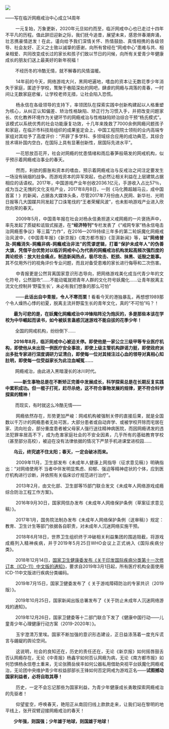 <p><img src="https://www.iaders.com/wp-content/uploads/2020/03/21126-0067hHJjly1gachnyplrwj30ou0dz1ec.jpg"></p>
<div class="preface">——写在临沂网瘾戒治中心成立14周年</div>
<p><span id="more-8859"></span></p>
<div class="WB_editor_iframe_new">
<p align="justify">​​&nbsp; &nbsp; &nbsp; &nbsp; 一元复始，万象更新，2020年元旦如约而至，临沂网戒中心也已走过十四年不平凡的历程。值此辞旧迎新之际，我们抚今追昔，展望未来，感恩伴春潮奔涌，壮志携豪情迸发！在此，谨向给予我们深情关怀、热情鼓励、真情相携的各级领导、社会友好、正义之士致以诚挚的感谢，向所有曾经在“网戒中心”患难与共、相亲相爱、共同改变成长过的家长和孩子们致以节日的问候，向所有关爱青少年健康成长的朋友们送上最美好的新年祝福！</p>
<p align="justify">&nbsp; &nbsp; &nbsp; &nbsp; 不经历冬的冷酷无情，就不解春的风情温暖。</p>
<p align="justify">&nbsp; &nbsp; &nbsp; &nbsp; 14年前的今天，网络游戏大兴，黑网吧遍地，嗜血的资本让无数花季少年消失于家庭，匿迹于学校，鹜聚于巷陌深处的网吧，肆虐的网瘾与凋落的青春，一时间让无数家庭悲催，让学校老师无措，让社会陷入恐慌。</p>
<p align="justify">&nbsp; &nbsp; &nbsp; &nbsp; 杨永信在各级领导的支持下，率领团队在探索实践中创新构建起以人格重塑为核心，从纠正认知偏差、矫治性格缺陷、矫正行为习惯入手，并把改变问题家长、优化教养环境作为关键环节的网瘾戒治与性格缺陷矫治综合干预“杨氏模式”。该模式以系统优秀的社会功能康复功效，十几年来挽救了7000余例网瘾问题孩子和家庭，在临沂市科技局组织的成果鉴定会上，中国工程院院士领衔的业内高端专家组对其给予了高度评价：“开辟了多学科、多领域综合应用的成功典范，其综合技术填补国内空白，在国际上具有显著创新性，居国际先进水平”。</p>
<p align="justify">&nbsp; &nbsp; &nbsp; &nbsp; 一花怒放百花开，社会对网瘾的忧患情绪和雨后春笋般萌发的网戒机构，似乎预示着网瘾戒治事业的春天。</p>
<p align="justify">&nbsp; &nbsp; &nbsp; &nbsp; 然而，利欲的膨胀和资本的嗜血，预示着网瘾戒治与反戒治之间注定要发生一场没有硝烟的战争。而游戏资本的异军突起，也必然让相关利益在上层建筑占据相应的话语权。2017年，中国游戏产业年创收2036.1亿元，手游收入占比57％，成为当之无愧的文化支柱产业，2017年8月8日，一则《马化腾超越马云，成中国首富！》的新闻，占据各大媒体头条，尽管2017年7月份由人民网、新华社、光明日报等几大国媒共同发起了口诛笔伐的“王者荣耀风波”，也未影响游戏产业进入欣欣向荣的春天。</p>
<p align="justify">&nbsp; &nbsp; &nbsp; &nbsp; 2009年5月，中国青年报在社会对杨永信勇担道义戒网瘾的一片褒扬声中，率先发起了质疑和诋毁式报道，在<b>“经济特刊”</b>专栏发表了《“戒网专家”杨永信电击治网瘾惹争议》等三篇“力作”，在2016—2019持续三年多的第二轮妖魔化网瘾戒治风波中，《中国青年报》《新京报》《南方都市报》《澎湃新闻》等，<b>以“网络普及-网瘾消失-网瘾非病-网瘾戒治非法”的荒谬逻辑，打着“保护未成年人”的伪善大旗，凭借平台优势对以临沂网戒中心为代表的网瘾戒治机构发起高频次强烈度的舆论绞杀：放大社会痛点，制造新闻热点，极尽攻击、贬损、抹黑、诋毁之能事。</b>其不仅用外行的视角评价专业问题，而且对备受患难的家长进行侮辱和二次伤害。</p>
<p align="justify">&nbsp; &nbsp; &nbsp; &nbsp; 中青报更是公然背离国家意识形态导向，把网络游戏美化成当代青少年的文化符号，公然鼓吹“……不能动辄就把青年人群的文化符号妖魔化……让青年脱离主流文化控制并‘野蛮生长’，未必有我们想象的那么可怕”</p>
<p align="justify">&nbsp; &nbsp; &nbsp; &nbsp; ——<b>此话出自中青报，令人不寒而栗！</b>看看今天的港独暴乱，再想想1989那个令人燥热心悸的初夏，脱离主流并野蛮生长的青年文化，真的“不可怕”吗？！</p>
<p align="justify"><b>&nbsp; &nbsp; &nbsp; &nbsp; 最为可悲的是，在妖魔化网瘾戒治中冲锋陷阵沦为炮灰的，多是那些本该在学校为中华崛起而读书，如今被妖言蛊惑沉迷游戏不能自拔的花季少年！</b></p>
<p align="justify">&nbsp; &nbsp; &nbsp; &nbsp; 全国的网戒机构，纷纷倒下……</p>
<p align="justify"><b>&nbsp; &nbsp; &nbsp; &nbsp; 2016年8月，临沂网戒中心被迫关停。即使他是一家公立三级甲等专业医疗机构，即使他从未出现一例医疗安全事故，即使上级主管机构辟谣力挺，即使政府派出多批专家进行深度调研力证清白，即使每一位对其倾注过心血的领导对真相心知肚明，即使每一位受益家长为此泣血喊冤……</b></p>
<p align="justify">&nbsp; &nbsp; &nbsp; &nbsp; 网瘾戒治，由此进入黑暗漫长的冰川时代。</p>
<p align="justify"><b>&nbsp; &nbsp; &nbsp; &nbsp; ——新生事物总是在不断矫正完善中发展成长，科学探索总是在长期反复实践中累积成功。但一棍子打死，赶尽杀绝，这不符合事物发展的规律，更不符合科学探索的精神！</b></p>
<p align="justify">&nbsp; &nbsp; &nbsp; &nbsp; 而现实，有时就这么冷酷无情——</p>
<p align="justify">&nbsp; &nbsp; &nbsp; &nbsp; 网瘾依然存在，形势更加严峻：网戒机构被强制关停的直接后果，就是全国数以千万计的网瘾患者无处可医，大部分患者或自动弃学、或被学校开除而宅居在家、流向社会，部分重度患者被父母家人强行送往精神病医院，而因网瘾诱发的违法犯罪率居高不下，成为危害家庭社会的不安全因素，几乎所有的基础教育学校（甚至部分高校），被迫在没有法律依据的情况下严禁手机进课堂进校园……</p>
<p align="justify"><b>&nbsp; &nbsp; &nbsp; &nbsp; 乌云，终究遮不住太阳；春天，一定会</b><b>破冰而来</b><b>。</b></p>
<p align="justify">&nbsp; &nbsp; &nbsp; &nbsp; 2009年11月，卫生部发布《未成年人健康上网指导（征求意见稿）》明确指出：“对网络使用不 当者中伴发明显焦虑、抑郁、强迫等精神症状的个体，应到医疗机构进行诊断，并依照有关临床诊疗规范进行治疗”。</p>
<p align="justify">&nbsp; &nbsp; &nbsp; &nbsp; 2013年2月，由文化部、卫生部等15部门联合发文《未成年人网络游戏成瘾综合防治工程工作方案》。&nbsp;</p>
<p align="justify">&nbsp; &nbsp; &nbsp; &nbsp; 2016年9月30日，国家网信办发布《未成年人网络保护条例（草案征求意见稿）》。</p>
<p align="justify">&nbsp; &nbsp; &nbsp; &nbsp; 2017年1月，国务院法制办发布《未成年人网络保护条例（送审稿）》规定：教育、卫生计生等部门依据各自职责，对未成年人沉迷网络实施干预。</p>
<p align="justify">&nbsp; &nbsp; &nbsp; &nbsp; 2018年6月18日，世界卫生组织终于冲破相关利益集团的围追阻截，将游戏成瘾列入精神疾病，并于2019年5月25日WHO会议上正式纳入《国际疾病分类》。</p>
<p align="justify">&nbsp; &nbsp; &nbsp; &nbsp; 2018年12月14日，<a href="http://www.nhfpc.gov.cn/yzygj/s7659/201812/14caf755107c43d2881905a8d4f44ed2.shtml" target="_blank" rel="noopener">国家卫生健康委发布《关于印发国际疾病分类第十一次修订本（ICD-11）中文版的通知》</a>，要求自2019年3月1日起，所有医疗机构全面使用ICD-11中文版进行疾病分类编码。</p>
<p align="justify">&nbsp; &nbsp; &nbsp; &nbsp; 2019年7月15日，国家卫健委发布了《&nbsp;关于游戏障碍防治的专家共识（2019版）》。</p>
<p align="justify">&nbsp; &nbsp; &nbsp; &nbsp; 2019年10月25日，国家新闻出版总署发布了《关于防止未成年人沉迷网络游戏的通知》。</p>
<p align="justify">&nbsp; &nbsp; &nbsp; &nbsp; 2019年12月26日，国家卫健委等十二部门联合下发了《健康中国行动——儿童青少年心理健康行动方案（2019-2020年）》。</p>
<p align="justify">&nbsp; &nbsp; &nbsp; &nbsp; 玉宇澄清万里埃。国家不断加强的意识形态建设，正日益涤荡着一度充斥谎言与龌龊的舆论空间。</p>
<p align="justify">&nbsp; &nbsp; &nbsp; &nbsp; 这说明，社会的良知还在，历史的责任还在，无论《新京报》如何摇唇鼓舌否认网瘾存在，无论《中青报》杨鑫宇如何否认网瘾为病，无论《南方都市报》如何恐惧杨永信卷土重来，无论张腾岳侯丰如何公器私用借助央视平台妖魔化网瘾戒治，无论团中央维护青少年权益部部长王锋如何否定网戒为游戏正名——<b>试</b><b>图撼动国家利益者，必将自取其辱！</b></p>
<p align="justify">&nbsp; &nbsp; &nbsp; &nbsp; 历史，一定不会忘记那些为国家利益，为青少年健康成长勇敢探索网瘾戒治的先驱者！</p>
<p align="justify">&nbsp; &nbsp; &nbsp; &nbsp; 仰望星空，呼唤春天，艳阳正从南回归线上款款走来，让我们站在黎明的地平线上，张开双臂迎接网瘾戒治的春天！</p>
<p align="justify"><b>&nbsp; &nbsp; &nbsp; &nbsp; 少年强，则国强；少年雄于地球，则国雄于地球！</b>​​​​</p>